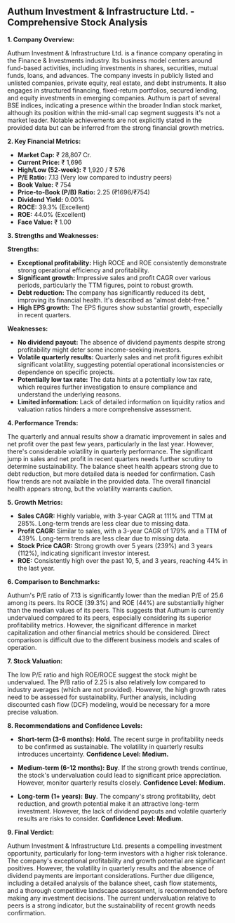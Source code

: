 ## Authum Investment & Infrastructure Ltd. - Comprehensive Stock Analysis

**1. Company Overview:**

Authum Investment & Infrastructure Ltd. is a finance company operating in the Finance & Investments industry.  Its business model centers around fund-based activities, including investments in shares, securities, mutual funds, loans, and advances.  The company invests in publicly listed and unlisted companies, private equity, real estate, and debt instruments.  It also engages in structured financing, fixed-return portfolios, secured lending, and equity investments in emerging companies.  Authum is part of several BSE indices, indicating a presence within the broader Indian stock market, although its position within the mid-small cap segment suggests it's not a market leader.  Notable achievements are not explicitly stated in the provided data but can be inferred from the strong financial growth metrics.

**2. Key Financial Metrics:**

* **Market Cap:** ₹ 28,807 Cr.
* **Current Price:** ₹ 1,696
* **High/Low (52-week):** ₹ 1,920 / ₹ 576
* **P/E Ratio:** 7.13 (Very low compared to industry peers)
* **Book Value:** ₹ 754
* **Price-to-Book (P/B) Ratio:** 2.25 (₹1696/₹754)
* **Dividend Yield:** 0.00%
* **ROCE:** 39.3% (Excellent)
* **ROE:** 44.0% (Excellent)
* **Face Value:** ₹ 1.00


**3. Strengths and Weaknesses:**

**Strengths:**

* **Exceptional profitability:**  High ROCE and ROE consistently demonstrate strong operational efficiency and profitability.
* **Significant growth:**  Impressive sales and profit CAGR over various periods, particularly the TTM figures, point to robust growth.
* **Debt reduction:** The company has significantly reduced its debt, improving its financial health.  It's described as "almost debt-free."
* **High EPS growth:**  The EPS figures show substantial growth, especially in recent quarters.

**Weaknesses:**

* **No dividend payout:** The absence of dividend payments despite strong profitability might deter some income-seeking investors.
* **Volatile quarterly results:**  Quarterly sales and net profit figures exhibit significant volatility, suggesting potential operational inconsistencies or dependence on specific projects.
* **Potentially low tax rate:** The data hints at a potentially low tax rate, which requires further investigation to ensure compliance and understand the underlying reasons.
* **Limited information:**  Lack of detailed information on liquidity ratios and valuation ratios hinders a more comprehensive assessment.


**4. Performance Trends:**

The quarterly and annual results show a dramatic improvement in sales and net profit over the past few years, particularly in the last year.  However, there's considerable volatility in quarterly performance.  The significant jump in sales and net profit in recent quarters needs further scrutiny to determine sustainability.  The balance sheet health appears strong due to debt reduction, but more detailed data is needed for confirmation.  Cash flow trends are not available in the provided data.  The overall financial health appears strong, but the volatility warrants caution.

**5. Growth Metrics:**

* **Sales CAGR:**  Highly variable, with 3-year CAGR at 111% and TTM at 285%.  Long-term trends are less clear due to missing data.
* **Profit CAGR:**  Similar to sales, with a 3-year CAGR of 179% and a TTM of 439%.  Long-term trends are less clear due to missing data.
* **Stock Price CAGR:**  Strong growth over 5 years (239%) and 3 years (112%), indicating significant investor interest.
* **ROE:**  Consistently high over the past 10, 5, and 3 years, reaching 44% in the last year.

**6. Comparison to Benchmarks:**

Authum's P/E ratio of 7.13 is significantly lower than the median P/E of 25.6 among its peers.  Its ROCE (39.3%) and ROE (44%) are substantially higher than the median values of its peers.  This suggests that Authum is currently undervalued compared to its peers, especially considering its superior profitability metrics.  However, the significant difference in market capitalization and other financial metrics should be considered.  Direct comparison is difficult due to the different business models and scales of operation.

**7. Stock Valuation:**

The low P/E ratio and high ROE/ROCE suggest the stock might be undervalued.  The P/B ratio of 2.25 is also relatively low compared to industry averages (which are not provided).  However, the high growth rates need to be assessed for sustainability.  Further analysis, including discounted cash flow (DCF) modeling, would be necessary for a more precise valuation.

**8. Recommendations and Confidence Levels:**

* **Short-term (3-6 months):**  **Hold**.  The recent surge in profitability needs to be confirmed as sustainable.  The volatility in quarterly results introduces uncertainty.  **Confidence Level: Medium.**

* **Medium-term (6-12 months):**  **Buy**.  If the strong growth trends continue, the stock's undervaluation could lead to significant price appreciation.  However, monitor quarterly results closely.  **Confidence Level: Medium.**

* **Long-term (1+ years):**  **Buy**.  The company's strong profitability, debt reduction, and growth potential make it an attractive long-term investment.  However, the lack of dividend payouts and volatile quarterly results are risks to consider.  **Confidence Level: Medium.**


**9. Final Verdict:**

Authum Investment & Infrastructure Ltd. presents a compelling investment opportunity, particularly for long-term investors with a higher risk tolerance.  The company's exceptional profitability and growth potential are significant positives.  However, the volatility in quarterly results and the absence of dividend payments are important considerations.  Further due diligence, including a detailed analysis of the balance sheet, cash flow statements, and a thorough competitive landscape assessment, is recommended before making any investment decisions.  The current undervaluation relative to peers is a strong indicator, but the sustainability of recent growth needs confirmation.

